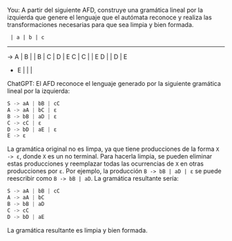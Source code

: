 You:
A partir del siguiente AFD, construye una gramática lineal por la izquierda que genere el lenguaje que el autómata reconoce y realiza las transformaciones necesarias para que sea limpia y bien formada.

     | a | b | c
----------------
-> A | B |   |
   B | C | D | E
   C | C |   | E
   D |   | D | E
*  E |   |   |


ChatGPT:
El AFD reconoce el lenguaje generado por la siguiente gramática lineal por la izquierda:

```rust
S -> aA | bB | cC
A -> aA | bC | ε
B -> bB | aD | ε
C -> cC | ε
D -> bD | aE | ε
E -> ε
```

La gramática original no es limpa, ya que tiene producciones de la forma `X -> ε`, donde `X` es un no terminal. Para hacerla limpia, se pueden eliminar estas producciones y reemplazar todas las ocurrencias de `X` en otras producciones por `ε`. Por ejemplo, la producción `B -> bB | aD | ε` se puede reescribir como `B -> bB | aD`. La gramática resultante sería:

```rust
S -> aA | bB | cC
A -> aA | bC
B -> bB | aD
C -> cC
D -> bD | aE
```

La gramática resultante es limpia y bien formada.

